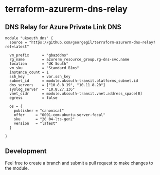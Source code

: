 # terraform-azurerm-dns-relay

## DNS Relay for Azure Private Link DNS 

```hcl
module "uksouth_dns" {
  source = "https://github.com/georgegil/terraform-azurerm-dns-relay?ref=latest"

  vm_prefix      = "gbazddns"
  rg_name        = azurerm_resource_group.rg-dns-svc.name
  location       = "UK South"
  vm_sku         = "Standard_B1ms"
  instance_count = 1
  ssh_key        = var.ssh_key
  subnet_id      = module.uksouth-transit.platforms_subnet.id
  dns_servers    = ["10.8.8.19", "10.11.8.20"]
  syslog_server  = "10.8.27.136"
  vnet_cidr      = module.uksouth-transit.vnet.address_space[0]
  egress         = false

  os = {
    publisher = "canonical"
    offer     = "0001-com-ubuntu-server-focal"
    sku       = "20_04-lts-gen2"
    version   = "latest"
  }

}
```

## Development

Feel free to create a branch and submit a pull request to make changes to the module.